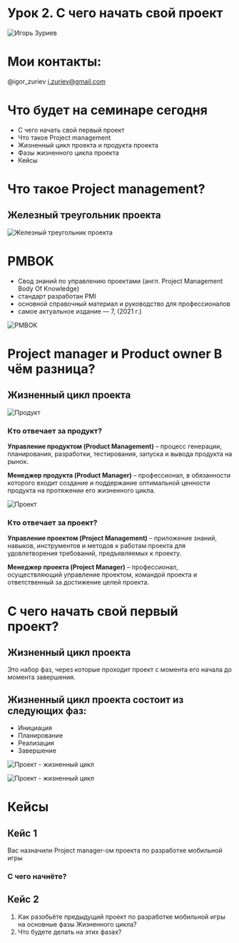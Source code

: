 # Урок 2. С чего начать свой проект

![Игорь Зуриев](.pictures/001.JPG)

# Мои контакты:

@igor_zuriev
i.zuriev@gmail.com

# Что будет на семинаре сегодня

+ С чего начать свой первый проект
+ Что такое Project management
+ Жизненный цикл проекта и продукта проекта
+ Фазы жизненного цикла проекта
+ Кейсы

# Что такое Project management?

## Железный треугольник проекта

![Железный треугольник проекта](.pictures/002.JPG)

# PMBOK

+ Свод знаний по управлению проектами (англ. Project Management Body Of Knowledge)
+ стандарт разработан PMI
+ основной справочный материал и руководство для профессионалов
+ самое актуальное издание — 7, (2021 г.)

![PMBOK](.pictures/003.JPG)

# Project manager и Product owner В чём разница?

## Жизненный цикл проекта
![Продукт](.pictures/004.JPG)

### Кто отвечает за продукт?

__Управление продуктом (Product Management)__ – процесс генерации, планирования, разработки, тестирования, запуска и вывода продукта на рынок.

__Менеджер продукта (Product Manager)__ – профессионал, в обязанности которого входит создание и поддержание оптимальной ценности продукта на протяжении его жизненного цикла.

![Проект](.pictures/005.JPG)

### Кто отвечает за проект?

__Управление проектом (Project Management)__ – приложение знаний, навыков, инструментов и методов к работам проекта для удовлетворения требований, предъявляемых к проекту.

__Менеджер проекта (Project Manager)__ – профессионал, осуществляющий управление проектом, командой проекта и ответственный за достижение целей проекта.

# С чего начать свой первый проект?

## Жизненный цикл проекта

Это набор фаз, через которые проходит проект с момента его начала до момента завершения.

## Жизненный цикл проекта состоит из следующих фаз:
+ Инициация
+ Планирование
+ Реализация
+ Завершение

![Проект - жизненный цикл](.pictures/006.JPG)

![Проект - жизненный цикл](.pictures/007.JPG)

# Кейсы

## Кейс 1
Вас назначили Project manager-ом проекта по разработке мобильной игры
### С чего начнёте?

## Кейс 2
1. Как разобьёте предыдущий проект по разработке мобильной игры на основные фазы Жизненного цикла?
2. Что будете делать на этих фазах?


